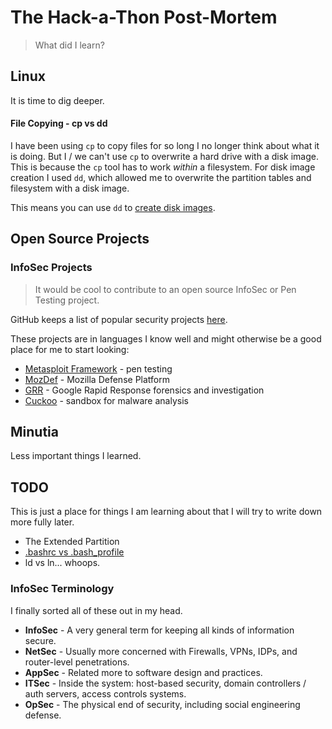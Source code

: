 # The Hack-a-Thon Post-Mortem

> What did I learn?


## Linux

It is time to dig deeper.

#### File Copying - cp vs dd

I have been using `cp` to copy files for so long I no longer think about what it is doing. But I / we can't use `cp` to overwrite a hard drive with a disk image. This is because the `cp` tool has to work *within* a filesystem. For disk image creation I used `dd`, which allowed me to overwrite the partition tables and filesystem with a disk image.

This means you can use `dd` to [create disk images](https://askubuntu.com/questions/299081/how-do-i-create-a-backup-image-of-an-sd-card#299090).


## Open Source Projects

### InfoSec Projects

> It would be cool to contribute to an open source InfoSec or Pen Testing project.

GitHub keeps a list of popular security projects [here](https://github.com/showcases/security?s=stars).

These projects are in languages I know well and might otherwise be a good place for me to start looking:

* [Metasploit Framework](https://github.com/rapid7/metasploit-framework) - pen testing
* [MozDef](https://github.com/mozilla/MozDef) - Mozilla Defense Platform
* [GRR](https://github.com/google/grr/tree/gh-pages) - Google Rapid Response forensics and investigation
* [Cuckoo](https://github.com/cuckoosandbox/cuckoo) - sandbox for malware analysis


## Minutia

Less important things I learned.


## TODO

This is just a place for things I am learning about that I will try to write down more fully later.

* The Extended Partition
* [.bashrc vs .bash_profile](https://stackoverflow.com/questions/415403/whats-the-difference-between-bashrc-bash-profile-and-environment)
* ld vs ln... whoops.


### InfoSec Terminology

I finally sorted all of these out in my head.

* **InfoSec** - A very general term for keeping all kinds of information secure.
* **NetSec** - Usually more concerned with Firewalls, VPNs, IDPs, and router-level penetrations.
* **AppSec** - Related more to software design and practices.
* **ITSec** - Inside the system: host-based security, domain controllers / auth servers, access controls systems.
* **OpSec** - The physical end of security, including social engineering defense.
